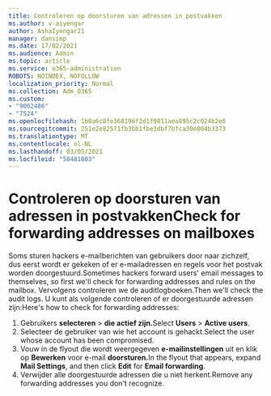 ```yaml
---
title: Controleren op doorsturen van adressen in postvakken
ms.author: v-aiyengar
author: AshaIyengar21
manager: dansimp
ms.date: 17/02/2021
ms.audience: Admin
ms.topic: article
ms.service: o365-administration
ROBOTS: NOINDEX, NOFOLLOW
localization_priority: Normal
ms.collection: Adm_O365
ms.custom:
- "9002486"
- "7524"
ms.openlocfilehash: 1b0a6c8fe368196f2d1f9811aea895c2c024b2e6
ms.sourcegitcommit: 251e2e82571fb3bb1fbe3dbf7bfca30e004b3373
ms.translationtype: MT
ms.contentlocale: nl-NL
ms.lasthandoff: 03/05/2021
ms.locfileid: "50481803"
---
```

# <a name="check-for-forwarding-addresses-on-mailboxes"></a><span data-ttu-id="03098-102">Controleren op doorsturen van adressen in postvakken</span><span class="sxs-lookup"><span data-stu-id="03098-102">Check for forwarding addresses on mailboxes</span></span>

<span data-ttu-id="03098-103">Soms sturen hackers e-mailberichten van gebruikers door naar zichzelf, dus eerst wordt er gekeken of er e-mailadressen en regels voor het postvak worden doorgestuurd.</span><span class="sxs-lookup"><span data-stu-id="03098-103">Sometimes hackers forward users' email messages to themselves, so first we'll check for forwarding addresses and rules on the mailbox.</span></span> <span data-ttu-id="03098-104">Vervolgens controleren we de auditlogboeken.</span><span class="sxs-lookup"><span data-stu-id="03098-104">Then we'll check the audit logs.</span></span> <span data-ttu-id="03098-105">U kunt als volgende controleren of er doorgestuurde adressen zijn:</span><span class="sxs-lookup"><span data-stu-id="03098-105">Here's how to check for forwarding addresses:</span></span>

1. <span data-ttu-id="03098-106">Gebruikers **selecteren**  >  **die actief zijn.**</span><span class="sxs-lookup"><span data-stu-id="03098-106">Select **Users** > **Active users**.</span></span>
1. <span data-ttu-id="03098-107">Selecteer de gebruiker van wie het account is gehackt.</span><span class="sxs-lookup"><span data-stu-id="03098-107">Select the user whose account has been compromised.</span></span>
1. <span data-ttu-id="03098-108">Vouw in de flyout die wordt weergegeven **e-mailinstellingen** uit en klik op **Bewerken** voor e-mail **doorsturen.**</span><span class="sxs-lookup"><span data-stu-id="03098-108">In the flyout that appears, expand **Mail Settings**, and then click **Edit** for **Email forwarding**.</span></span>
1. <span data-ttu-id="03098-109">Verwijder alle doorgestuurde adressen die u niet herkent.</span><span class="sxs-lookup"><span data-stu-id="03098-109">Remove any forwarding addresses you don't recognize.</span></span>